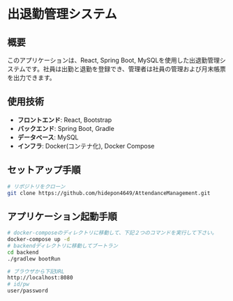 # 出退勤管理システム

## 概要
このアプリケーションは、React, Spring Boot, MySQLを使用した出退勤管理システムです。社員は出勤と退勤を登録でき、管理者は社員の管理および月末帳票を出力できます。

## 使用技術
- **フロントエンド**: React, Bootstrap
- **バックエンド**: Spring Boot, Gradle
- **データベース**: MySQL
- **インフラ**: Docker(コンテナ化), Docker Compose

## セットアップ手順
  ```bash
  # リポジトリをクローン
  git clone https://github.com/hidepon4649/AttendanceManagement.git
  ```
## アプリケーション起動手順
  ```bash
  # docker-composeのディレクトリに移動して、下記２つのコマンドを実行して下さい。
  docker-compose up -d
  # backendディレクトリに移動してブートラン
  cd backend
  ./gradlew bootRun

  # ブラウザから下記URL
  http://localhost:8080
  # id/pw
  user/password
  ```
